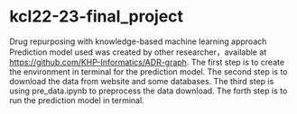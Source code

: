 # kcl22-23-final_project
Drug repurposing with knowledge-based machine learning approach
Prediction model used was created by other researcher，available at https://github.com/KHP-Informatics/ADR-graph. 
The first step is to create the environment in terminal for the prediction model.
The second step is to download the data from website and some databases.
The third step is using pre_data.ipynb to preprocess the data download.
The forth step is to run the prediction model in terminal.
